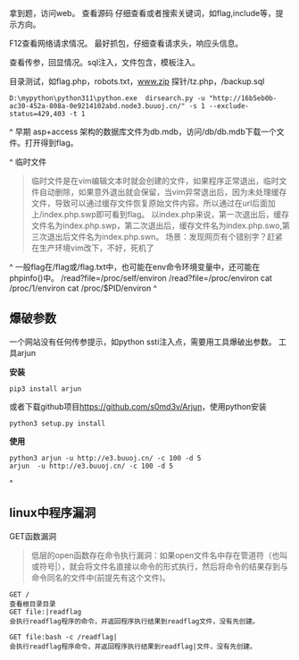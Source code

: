 拿到题，访问web。
查看源码 仔细查看或者搜索关键词，如flag,include等，提示方向。

F12查看网络请求情况。
最好抓包，仔细查看请求头，响应头信息。

查看传参，回显情况。sql注入，文件包含，模板注入。

目录测试，如flag.php，robots.txt，www.zip
探针/tz.php，/backup.sql
```
D:\mypython\python311\python.exe  dirsearch.py -u "http://16b5eb0b-ac30-452a-808a-0e9214102abd.node3.buuoj.cn/" -s 1 --exclude-status=429,403 -t 1
```

^
早期 asp+access 架构的数据库文件为db.mdb，访问/db/db.mdb下载一个文件。打开得到flag。

^
临时文件
>临时文件是在vim编辑文本时就会创建的文件，如果程序正常退出，临时文件自动删除，如果意外退出就会保留，当vim异常退出后，因为未处理缓存文件，导致可以通过缓存文件恢复原始文件内容。所以通过在url后面加上/index.php.swp即可看到flag。
以index.php来说，第一次退出后，缓存文件名为index.php.swp，第二次退出后，缓存文件名为index.php.swo,第三次退出后文件名为index.php.swn。
场景：发现网页有个错别字？赶紧在生产环境vim改下，不好，死机了

^
一般flag在/flag或/flag.txt中，也可能在env命令环境变量中，还可能在phpinfo()中。
/read?file=/proc/self/environ
/read?file=/proc/environ
cat /proc/1/environ
cat /proc/$PID/environ
^
## **爆破参数**
一个网站没有任何传参提示，如python ssti注入点，需要用工具爆破出参数。
工具arjun


**安装**
```
pip3 install arjun
```
或者下载github项目<https://github.com/s0md3v/Arjun>，使用python安装
```
python3 setup.py install
```

**使用**
```
python3 arjun -u http://e3.buuoj.cn/ -c 100 -d 5
arjun  -u http://e3.buuoj.cn/ -c 100 -d 5
```


^
## **linux中程序漏洞**
GET函数漏洞
>低层的open函数存在命令执行漏洞：如果open文件名中存在管道符（也叫或符号|），就会将文件名直接以命令的形式执行，然后将命令的结果存到与命令同名的文件中(前提先有这个文件)。
```
GET /
查看根目录目录
GET file:|readflag
会执行readflag程序的命令，并返回程序执行结果到readflag文件，没有先创建。

GET file:bash -c /readflag|
会执行readflag程序命令，并返回程序执行结果到readflag|文件，没有先创建。
```
